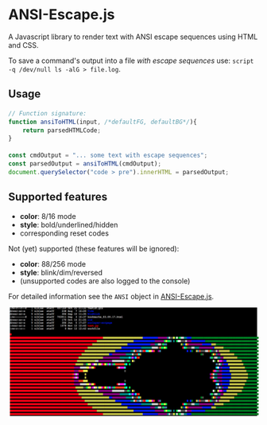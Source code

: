 # ANSI-Escape.js

A Javascript library to render text with ANSI escape sequences using HTML and CSS.

To save a command's output into a file _with escape sequences_ use: `script -q /dev/null ls -alG > file.log`.

## Usage

```javascript
// Function signature:
function ansiToHTML(input, /*defaultFG, defaultBG*/){
    return parsedHTMLCode;
}

const cmdOutput = "... some text with escape sequences";
const parsedOutput = ansiToHTML(cmdOutput);
document.querySelector("code > pre").innerHTML = parsedOutput;
```

## Supported features

- **color**: 8/16 mode
- **style**: bold/underlined/hidden
- corresponding reset codes

Not (yet) supported (these features will be ignored):

- **color**: 88/256 mode
- **style**: blink/dim/reversed
- (unsupported codes are also logged to the console)

For detailed information see the `ANSI` object in [ANSI-Escape.js](ANSI-Escape.js).


![Example output from test.js](img.png)